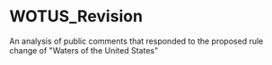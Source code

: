 # WOTUS_Revision
An analysis of public comments that responded to the proposed rule change of "Waters of the United States"

